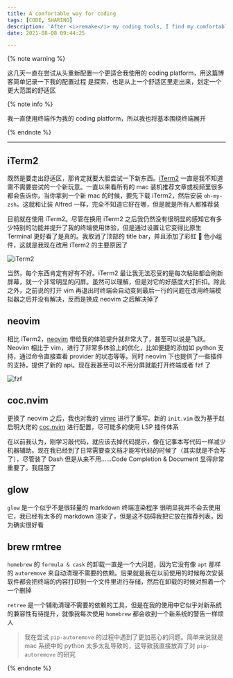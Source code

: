 ```yaml
---
title: A comfortable way for coding
tags: [CODE, SHARING]
description: 'After <i>remake</i> my coding tools, I find my comfortable zone'
date: 2021-08-08 09:44:25

---
```


{% note warning %}

这几天一直在尝试从头重新配置一个更适合我使用的 coding platform，用这篇博客简单记录一下我的配置过程
是探索，也是从上一个舒适区里走出来，划定一个更大范围的舒适区

{% note info %}

我一直使用终端作为我的 coding platform，所以我也将基本围绕终端展开

{% endnote %}

---

## iTerm2

既然是要走出舒适区，那肯定就要大胆尝试一下新东西。[iTerm2](https://iterm2.com) 一直是我不知道需不需要尝试的一个新玩意。一直以来看所有的 mac 装机推荐文章或视频里很多都会告诉你，当你拿到一个新 mac 的时候，要先下载 iTerm2，然后安装 `oh-my-zsh`。这就和让装 Alfred 一样，完全不知道它好在哪，但是就是所有人都推荐装

目前就在使用 iTerm2。尽管在换用 iTerm2 之后我仍然没有很明显的感知它有多少特别的功能并提升了我的终端使用体验，但是通过设置让它变得比原生 Terminal
更好看了是真的。我取消了顶部的 title bar，并且添加了彩虹 🌈 色小组件，这就是我现在改用 iTerm2 的主要原因了

![iTerm2](https://i.loli.net/2021/08/08/6ngbcAlLQBmtUrx.png)

当然，每个东西肯定有好有不好。iTerm2 最让我无法忍受的是每次粘贴都会刷新屏幕，就一个非常明显的闪屏。虽然可以理解，但是对它的好感度大打折扣。除此之外，之前说的打开 vim 再退出时终端会自动变到最后一行的问题在改用终端模拟器之后并没有解决，反而是换成 neovim 之后解决掉了

## neovim

相比 iTerm2，[neovim](https://neovim.io) 带给我的体验提升就非常大了，甚至可以说是飞跃。Neovim 相比于 vim，进行了非常多体验上的优化，比如便捷的添加如 python 支持，通过命令直接查看 provider 的状态等等。同时 neovim 下也提供了一些插件的支持，提供了新的 api。现在我甚至可以不用分屏就能打开终端或者 fzf 了

![fzf](https://i.loli.net/2021/08/08/wYOWZb7krNFag5q.png)

## coc.nvim

更换了 neovim 之后，我也对我的 [vimrc](https://github.com/Augists/ZDCZ-vimrc) 进行了重写。新的 `init.vim` 改为基于赵启明大佬的 [coc.nvim](https://github.com/neoclide/coc.nvim) 进行配置，尽可能多的使用 LSP 插件体系

在以前我认为，刚学习敲代码，就应该去掉代码提示，像在记事本写代码一样减少机器辅助。现在我已经到了日常需要查文档才能写代码的时候了（其实就是不会写了），尽管装了 Dash 但是从来不用……Code Completion & Document 显得非常重要了。我屈服了

## glow

`glow` 是一个似乎不是很轻量的 markdown 终端渲染程序
很明显我并不会去使用它，我已经有太多的 markdown 渲染了，但是这不妨碍我把它放在推荐列表，因为确实很好看

## brew rmtree

`homebrew` 的 `formula & cask` 的卸载一直是一个大问题，因为它没有像 `apt` 那样的 `autoremove` 来自动清理不需要的依赖。后果就是我在以前使用的时候每次安装软件都会把终端的内容打印到一个文件里进行存储，然后在卸载的时候对照着一个一个删掉

`retree` 是一个辅助清理不需要的依赖的工具，但是在我的使用中它似乎对新系统的兼容性有待提升，就像我每次使用 `homebrew` 都会收到一个新系统的警告一样烦人

> 我在尝试 `pip-autoremove` 的过程中遇到了更加恶心的问题。简单来说就是 mac 系统中的 python 太多太乱导致的，这导致我直接放弃了对 `pip-autoremove` 的研究

{% endnote %}
